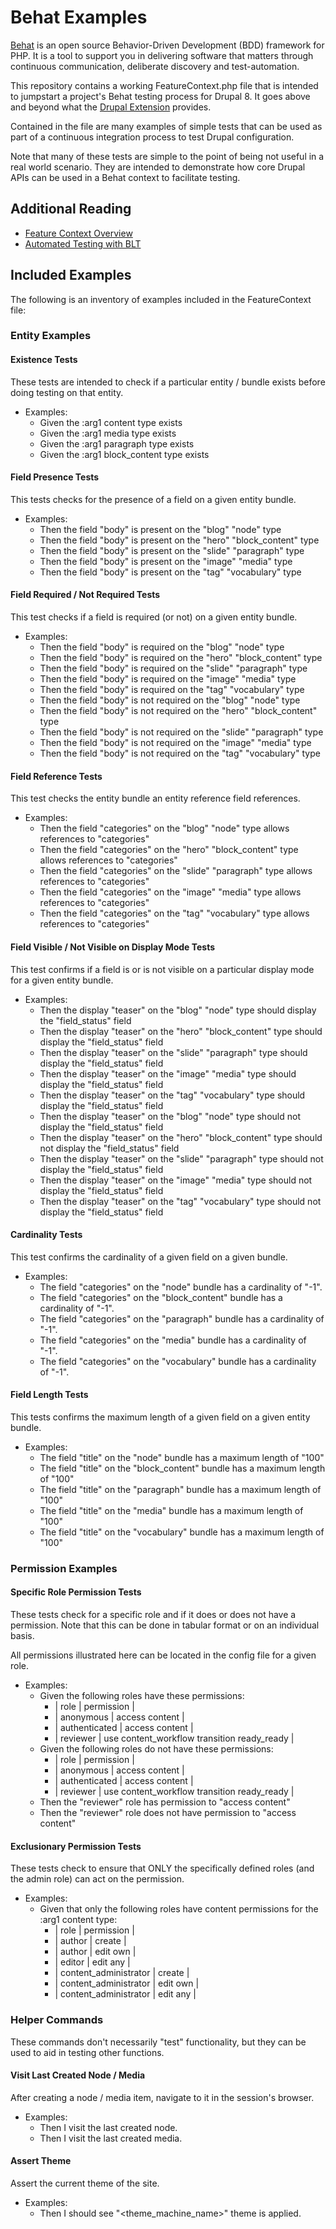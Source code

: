 # Behat Examples

[Behat](https://behat.org/en/latest/) is an open source Behavior-Driven Development (BDD) framework for PHP. It is a tool to support you in delivering software that matters through continuous communication, deliberate discovery and test-automation.

This repository contains a working FeatureContext.php file that is intended to jumpstart a project's Behat testing process for Drupal 8. It goes above and beyond what the [Drupal Extension](https://behat-drupal-extension.readthedocs.io/en/3.1/) provides.

Contained in the file are many examples of simple tests that can be used as part of a continuous integration process to test Drupal configuration.

Note that many of these tests are simple to the point of being not useful in a real world scenario. They are intended to demonstrate how core Drupal APIs can be used in a Behat context to facilitate testing.

## Additional Reading

* [Feature Context Overview](http://behat.org/en/latest/user_guide/context.html)
* [Automated Testing with BLT](https://docs.acquia.com/blt/developer/testing)


## Included Examples

The following is an inventory of examples included in the FeatureContext file:

### Entity Examples

#### Existence Tests

These tests are intended to check if a particular entity / bundle exists before doing testing on that entity.

* Examples:
   * Given the :arg1 content type exists
   * Given the :arg1 media type exists
   * Given the :arg1 paragraph type exists
   * Given the :arg1 block_content type exists

#### Field Presence Tests

This tests checks for the presence of a field on a given entity bundle.

* Examples:
   * Then the field "body" is present on the "blog" "node" type
   * Then the field "body" is present on the "hero" "block_content" type
   * Then the field "body" is present on the "slide" "paragraph" type
   * Then the field "body" is present on the "image" "media" type
   * Then the field "body" is present on the "tag" "vocabulary" type 

#### Field Required / Not Required Tests 

This test checks if a field is required (or not) on a given entity bundle.

* Examples:
   * Then the field "body" is required on the "blog" "node" type
   * Then the field "body" is required on the "hero" "block_content" type
   * Then the field "body" is required on the "slide" "paragraph" type
   * Then the field "body" is required on the "image" "media" type
   * Then the field "body" is required on the "tag" "vocabulary" type
   * Then the field "body" is not required on the "blog" "node" type
   * Then the field "body" is not required on the "hero" "block_content" type
   * Then the field "body" is not required on the "slide" "paragraph" type
   * Then the field "body" is not required on the "image" "media" type
   * Then the field "body" is not required on the "tag" "vocabulary" type
    
#### Field Reference Tests

This test checks the entity bundle an entity reference field references.

* Examples:
   * Then the field "categories" on the "blog" "node" type allows references to "categories"
   * Then the field "categories" on the "hero" "block_content" type allows references to "categories"
   * Then the field "categories" on the "slide" "paragraph" type allows references to "categories"
   * Then the field "categories" on the "image" "media" type allows references to "categories"
   * Then the field "categories" on the "tag" "vocabulary" type allows references to "categories"


#### Field Visible / Not Visible on Display Mode Tests

This test confirms if a field is or is not visible on a particular display mode for a given entity bundle.

* Examples:
   * Then the display "teaser" on the "blog" "node" type should display the "field_status" field
   * Then the display "teaser" on the "hero" "block_content" type should display the "field_status" field
   * Then the display "teaser" on the "slide" "paragraph" type should display the "field_status" field
   * Then the display "teaser" on the "image" "media" type should display the "field_status" field
   * Then the display "teaser" on the "tag" "vocabulary" type should display the "field_status" field
   * Then the display "teaser" on the "blog" "node" type should not display the "field_status" field
   * Then the display "teaser" on the "hero" "block_content" type should not display the "field_status" field
   * Then the display "teaser" on the "slide" "paragraph" type should not display the "field_status" field
   * Then the display "teaser" on the "image" "media" type should not display the "field_status" field
   * Then the display "teaser" on the "tag" "vocabulary" type should not display the "field_status" field
   
#### Cardinality Tests

This test confirms the cardinality of a given field on a given bundle.

* Examples:
   * The field "categories" on the "node" bundle has a cardinality of "-1".
   * The field "categories" on the "block_content" bundle has a cardinality of "-1".
   * The field "categories" on the "paragraph" bundle has a cardinality of "-1".
   * The field "categories" on the "media" bundle has a cardinality of "-1".
   * The field "categories" on the "vocabulary" bundle has a cardinality of "-1".

#### Field Length Tests

This tests confirms the maximum length of a given field on a given entity bundle.

* Examples:
   * The field "title" on the "node" bundle has a maximum length of "100"
   * The field "title" on the "block_content" bundle has a maximum length of "100"
   * The field "title" on the "paragraph" bundle has a maximum length of "100"
   * The field "title" on the "media" bundle has a maximum length of "100"
   * The field "title" on the "vocabulary" bundle has a maximum length of "100"

### Permission Examples

#### Specific Role Permission Tests

These tests check for a specific role and if it does or does not have a permission. Note that this can be done in tabular format or on an individual basis. 

All permissions illustrated here can be located in the config file for a given role.

* Examples:
   * Given the following roles have these permissions:
     * | role                  | permission                                  |
     * | anonymous             | access content                              |
     * | authenticated         | access content                              |
     * | reviewer              | use content_workflow transition ready_ready |
   * Given the following roles do not have these permissions:
      * | role                  | permission                                  |
      * | anonymous             | access content                              |
      * | authenticated         | access content                              |
      * | reviewer              | use content_workflow transition ready_ready |
   * Then the "reviewer" role has permission to "access content"
   * Then the "reviewer" role does not have permission to "access content"
   
   
#### Exclusionary Permission Tests

These tests check to ensure that ONLY the specifically defined roles (and the admin role) can act on the permission.

* Examples:
   * Given that only the following roles have content permissions for the :arg1 content type:
      * | role                    | permission |
      * | author           	     | create     |
      * | author           	     | edit own   |
      * | editor           	     | edit any   |
      * | content_administrator   | create     |
      * | content_administrator	 | edit own   |
      * | content_administrator	 | edit any   | 

### Helper Commands

These commands don't necessarily "test" functionality, but they can be used to aid in testing other functions.

#### Visit Last Created Node / Media

After creating a node / media item, navigate to it in the session's browser.

* Examples:
   * Then I visit the last created node.
   * Then I visit the last created media.

#### Assert Theme
   
Assert the current theme of the site.
   
* Examples:
   * Then I should see "<theme_machine_name>" theme is applied.
